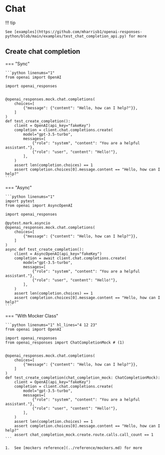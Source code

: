# Chat

!!! tip

    See [examples](https://github.com/mharrisb1/openai-responses-python/blob/main/examples/test_chat_completion_api.py) for more

## Create chat completion

=== "Sync"

    ```python linenums="1"
    from openai import OpenAI

    import openai_responses


    @openai_responses.mock.chat.completions(
        choices=[
            {"message": {"content": "Hello, how can I help?"}},
        ]
    )
    def test_create_completion():
        client = OpenAI(api_key="fakeKey")
        completion = client.chat.completions.create(
            model="gpt-3.5-turbo",
            messages=[
                {"role": "system", "content": "You are a helpful assistant."},
                {"role": "user", "content": "Hello!"},
            ],
        )
        assert len(completion.choices) == 1
        assert completion.choices[0].message.content == "Hello, how can I help?"
    ```

=== "Async"

    ```python linenums="1"
    import pytest
    from openai import AsyncOpenAI

    import openai_responses

    @pytest.mark.asyncio
    @openai_responses.mock.chat.completions(
        choices=[
            {"message": {"content": "Hello, how can I help?"}},
        ]
    )
    async def test_create_completion():
        client = AsyncOpenAI(api_key="fakeKey")
        completion = await client.chat.completions.create(
            model="gpt-3.5-turbo",
            messages=[
                {"role": "system", "content": "You are a helpful assistant."},
                {"role": "user", "content": "Hello!"},
            ],
        )
        assert len(completion.choices) == 1
        assert completion.choices[0].message.content == "Hello, how can I help?"
    ```

=== "With Mocker Class"

    ```python linenums="1" hl_lines="4 12 23"
    from openai import OpenAI

    import openai_responses
    from openai_responses import ChatCompletionMock # (1)


    @openai_responses.mock.chat.completions(
        choices=[
            {"message": {"content": "Hello, how can I help?"}},
        ]
    )
    def test_create_completion(chat_completion_mock: ChatCompletionMock):
        client = OpenAI(api_key="fakeKey")
        completion = client.chat.completions.create(
            model="gpt-3.5-turbo",
            messages=[
                {"role": "system", "content": "You are a helpful assistant."},
                {"role": "user", "content": "Hello!"},
            ],
        )
        assert len(completion.choices) == 1
        assert completion.choices[0].message.content == "Hello, how can I help?"
        assert chat_completion_mock.create.route.calls.call_count == 1
    ```

    1.  See [mockers reference](../reference/mockers.md) for more
